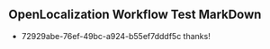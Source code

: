 ## OpenLocalization Workflow Test MarkDown
* 72929abe-76ef-49bc-a924-b55ef7dddf5c thanks!

<!--HONumber=Aug16_HO3-->


